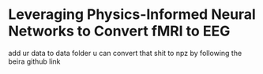 # Leveraging Physics-Informed Neural Networks to Convert fMRI to EEG

add ur data to data folder
u can convert that shit to npz by following the beira github link